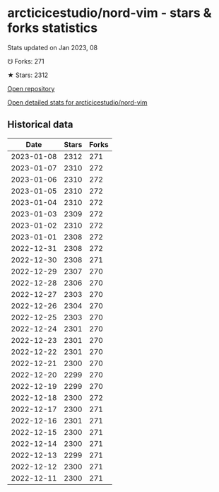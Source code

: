 # arcticicestudio/nord-vim - stars & forks statistics

Stats updated on Jan 2023, 08

☋ Forks: 271

★ Stars: 2312

[Open repository](https://github.com/arcticicestudio/nord-vim)

[Open detailed stats for arcticicestudio/nord-vim](https://reviewgithub.com/rep/arcticicestudio/nord-vim)

## Historical data
| Date | Stars | Forks |
|------|-------|-------|
| 2023-01-08 | 2312 | 271 | 
| 2023-01-07 | 2310 | 272 | 
| 2023-01-06 | 2310 | 272 | 
| 2023-01-05 | 2310 | 272 | 
| 2023-01-04 | 2310 | 272 | 
| 2023-01-03 | 2309 | 272 | 
| 2023-01-02 | 2310 | 272 | 
| 2023-01-01 | 2308 | 272 | 
| 2022-12-31 | 2308 | 272 | 
| 2022-12-30 | 2308 | 271 | 
| 2022-12-29 | 2307 | 270 | 
| 2022-12-28 | 2306 | 270 | 
| 2022-12-27 | 2303 | 270 | 
| 2022-12-26 | 2304 | 270 | 
| 2022-12-25 | 2303 | 270 | 
| 2022-12-24 | 2301 | 270 | 
| 2022-12-23 | 2301 | 270 | 
| 2022-12-22 | 2301 | 270 | 
| 2022-12-21 | 2300 | 270 | 
| 2022-12-20 | 2299 | 270 | 
| 2022-12-19 | 2299 | 270 | 
| 2022-12-18 | 2300 | 272 | 
| 2022-12-17 | 2300 | 271 | 
| 2022-12-16 | 2301 | 271 | 
| 2022-12-15 | 2300 | 271 | 
| 2022-12-14 | 2300 | 271 | 
| 2022-12-13 | 2299 | 271 | 
| 2022-12-12 | 2300 | 271 | 
| 2022-12-11 | 2300 | 271 | 

